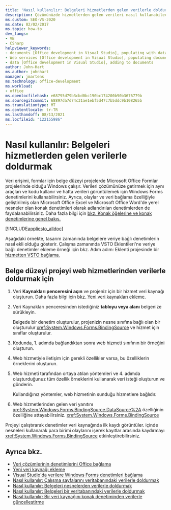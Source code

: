 ```yaml
---
title: 'Nasıl kullanılır: Belgeleri hizmetlerden gelen verilerle doldurmak'
description: Çözümünüzde hizmetlerden gelen verileri nasıl kullanabileceğinizi ve verileri bir belgede görüntülemek için Windows Forms denetimlerini nasıl kullanabileceğinizi öğrenin.
ms.custom: SEO-VS-2020
ms.date: 02/02/2017
ms.topic: how-to
dev_langs:
- VB
- CSharp
helpviewer_keywords:
- documents [Office development in Visual Studio], populating with data
- Web services [Office development in Visual Studio], populating documents
- data [Office development in Visual Studio], adding to documents
author: John-Hart
ms.author: johnhart
manager: jmartens
ms.technology: office-development
ms.workload:
- office
ms.openlocfilehash: e68795d79b3cbd0bc190bc174200b90b3676779b
ms.sourcegitcommit: 68897da7d74c31ae1ebf5d47c7b5ddc9b108265b
ms.translationtype: MT
ms.contentlocale: tr-TR
ms.lasthandoff: 08/13/2021
ms.locfileid: "122155986"
---
```

# <a name="how-to-populate-documents-with-data-from-services"></a>Nasıl kullanılır: Belgeleri hizmetlerden gelen verilerle doldurmak

Veri erişimi, formlar için belge düzeyi projelerde Microsoft Office Formlar projelerinde olduğu Windows çalışır. Verileri çözümünüze getirmek için aynı araçları ve kodu kullanır ve hatta verileri görüntülemek için Windows Forms denetimlerini kullanabilirsiniz. Ayrıca, olaylar ve veri bağlama özelliğiyle geliştirilmiş olan Microsoft Office Excel ve Microsoft Office Word'de yerel nesneler olan konak denetimleri olarak adlandırılan denetimlerden de faydalanabilirsiniz. Daha fazla bilgi için [bkz. Konak öğelerine ve konak denetimlerine genel bakış.](../vsto/host-items-and-host-controls-overview.md)

[!INCLUDE[appliesto_alldoc](../vsto/includes/appliesto-alldoc-md.md)]

Aşağıdaki örnekte, tasarım zamanında belgelere veriye bağlı denetimlerin nasıl ekli olduğu gösterir. Çalışma zamanında VSTO Eklentileri'ne veriye bağlı denetimler ekleme örneği için bkz. Adım adım: Eklenti projesinde bir [hizmetten VSTO bağlama.](../vsto/walkthrough-binding-to-data-from-a-service-in-a-vsto-add-in-project.md)

## <a name="to-populate-a-document-level-project-with-data-from-a-web-service"></a>Belge düzeyi projeyi web hizmetlerinden verilerle doldurmak için

1. Veri **Kaynakları penceresini açın** ve projeniz için bir hizmet veri kaynağı oluşturun. Daha fazla bilgi için [bkz. Yeni veri kaynakları ekleme.](../data-tools/add-new-data-sources.md)

2. Veri Kaynakları penceresinden istediğiniz **tabloyu veya alanı** belgenize sürükleyin.

     Belgede bir denetim oluşturulur, projenizin nesne sınıfına bağlı olan bir oluşturulur <xref:System.Windows.Forms.BindingSource> ve hizmet için sınıflar oluşturulur.

3. Kodunda, 1. adımda bağlandıktan sonra web hizmeti sınıfının bir örneğini oluşturun.

4. Web hizmetiyle iletişim için gerekli özellikler varsa, bu özelliklerin örneklerini oluşturun.

5. Web hizmeti tarafından ortaya atılan yöntemleri ve 4. adımda oluşturduğunuz tüm özellik örneklerini kullanarak veri isteği oluşturun ve gönderin.

     Kullandığınız yöntemler, web hizmetinin sunduğu hizmetlere bağlıdır.

6. Web hizmetlerinden gelen veri yanıtını <xref:System.Windows.Forms.BindingSource.DataSource%2A> özelliğinin özelliğine attayabilirsiniz. <xref:System.Windows.Forms.BindingSource>

Projeyi çalıştırarak denetimler veri kaynağında ilk kaydı görüntüler. içinde nesneleri kullanarak para birimi olaylarını işerek kayıtlar arasında kaydırmayı <xref:System.Windows.Forms.BindingSource> etkinleştirebilirsiniz.

## <a name="see-also"></a>Ayrıca bkz.

- [Veri çözümlerinin denetimlerini Office bağlama](../vsto/binding-data-to-controls-in-office-solutions.md)
- [Yeni veri kaynağı ekleme](../data-tools/add-new-data-sources.md)
- [Visual Studio'da verilere Windows Forms denetimleri bağlama](../data-tools/bind-windows-forms-controls-to-data-in-visual-studio.md)
- [Nasıl kullanılır: Çalışma sayfalarını veritabanındaki verilerle doldurmak](../vsto/how-to-populate-worksheets-with-data-from-a-database.md)
- [Nasıl kullanılır: Belgeleri nesnelerden verilerle doldurmak](../vsto/how-to-populate-documents-with-data-from-objects.md)
- [Nasıl kullanılır: Belgeleri bir veritabanındaki verilerle doldurmak](../vsto/how-to-populate-documents-with-data-from-a-database.md)
- [Nasıl kullanılır: Bir veri kaynağını konak denetiminden verilerle güncelleştirme](../vsto/how-to-update-a-data-source-with-data-from-a-host-control.md)
